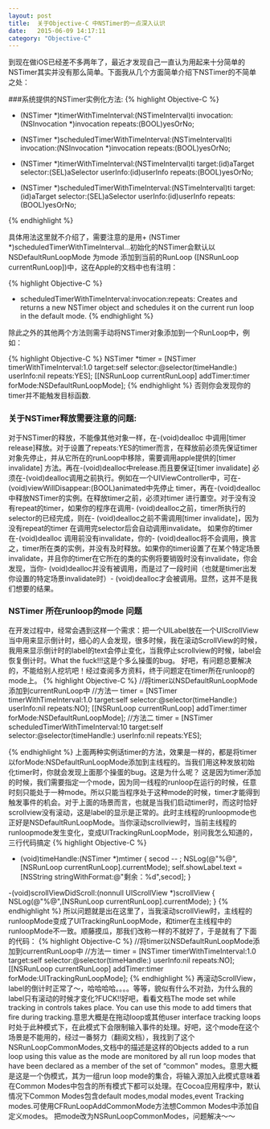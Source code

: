 ```yaml
---
layout: post
title:  关于Objective-C 中NSTimer的一点深入认识
date:   2015-06-09 14:17:11
category: "Objective-C"
---
```


到现在做iOS已经差不多两年了，最近才发现自己一直认为用起来十分简单的NSTimer其实并没有那么简单。下面我从几个方面简单介绍下NSTimer的不简单之处：

###系统提供的NSTimer实例化方法:
{% highlight Objective-C %} 


+ (NSTimer *)timerWithTimeInterval:(NSTimeInterval)ti invocation:(NSInvocation *)invocation repeats:(BOOL)yesOrNo;
+ (NSTimer *)scheduledTimerWithTimeInterval:(NSTimeInterval)ti invocation:(NSInvocation *)invocation repeats:(BOOL)yesOrNo;

+ (NSTimer *)timerWithTimeInterval:(NSTimeInterval)ti target:(id)aTarget selector:(SEL)aSelector userInfo:(id)userInfo repeats:(BOOL)yesOrNo;
+ (NSTimer *)scheduledTimerWithTimeInterval:(NSTimeInterval)ti target:(id)aTarget selector:(SEL)aSelector userInfo:(id)userInfo repeats:(BOOL)yesOrNo;

{% endhighlight %}

具体用法这里就不介绍了，需要注意的是用+ (NSTimer *)scheduledTimerWithTimeInterval...初始化的NSTimer会默认以NSDefaultRunLoopMode 为mode 添加到当前的RunLoop ([NSRunLoop currentRunLoop])中，这在Apple的文档中也有注明：

{% highlight Objective-C %} 
+ scheduledTimerWithTimeInterval:invocation:repeats:
Creates and returns a new NSTimer object and schedules it on the current run loop in the default mode.
{% endhighlight %}

除此之外的其他两个方法则需手动将NSTimer对象添加到一个RunLoop中，例如：

{% highlight Objective-C %} 
NSTimer *timer = [NSTimer timerWithTimeInterval:1.0
                                         target:self
                                       selector:@selector(timeHandle:)
                                       userInfo:nil
                                        repeats:YES];
[[NSRunLoop currentRunLoop] addTimer:timer forMode:NSDefaultRunLoopMode];
{% endhighlight %}
否则你会发现你的timer并不能触发目标函数.

### 关于NSTimer释放需要注意的问题:
对于NSTimer的释放，不能像其他对象一样，在-(void)dealloc 中调用[timer release]释放。对于设置了repeats:YES的timer而言，在释放前必须先保证timer对象先停止，并从它所在的runLoop中移除，需要调用apple提供的[timer invalidate] 方法。再在-(void)dealloc中release.而且要保证[timer invalidate] 必须在-(void)dealloc调用之前执行。例如在一个UIViewController中，可在-(void)viewWillDisappear:(BOOL)animated中先停止 timer，再在-(void)dealloc中释放NSTimer的实例。在释放timer之前，必须对timer 进行置空。对于没有没有repeat的timer，如果你的程序在调用- (void)dealloc之前，timer所执行的selector的已经完成，则在- (void)dealloc之前不需调用[timer invalidate]，因为没有repeat的timer 在调用完selector后会自动调用invalidate。
如果你的timer在-(void)dealloc 调用前没有invalidate，你的- (void)dealloc将不会调用，换言之，timer所在类的实例，并没有及时释放。如果你的timer设置了在某个特定场景invalidate，并且你的timer在它所在的类的实例将要销毁时没有invalidate，你会发现，当你- (void)dealloc并没有被调用，而是过了一段时间（也就是timer出发你设置的特定场景invalidate时）- (void)dealloc才会被调用。显然，这并不是我们想要的结果。
### NSTimer 所在runloop的mode 问题
在开发过程中，经常会遇到这样一个需求：把一个UILabel放在一个UIScrollView当中用来显示倒计时，细心的人会发现，很多时候，我在滚动ScrollView的时候，我用来显示倒计时的label的text会停止变化，当我停止scrollview的时候，label会恢复倒计时。What the fuck!!!这是个多么操蛋的bug。
好吧，有问题总要解决的，不能给别人挖坑吧！经过查阅多方资料，终于问题定在timer所在runloop的mode上。
{% highlight Objective-C %} 
//将timer以NSDefaultRunLoopMode添加到currentRunLoop中
//方法一
timer = [NSTimer timerWithTimeInterval:1.0
                                target:self
                              selector:@selector(timeHandle:)
                              userInfo:nil
                               repeats:NO];
[[NSRunLoop currentRunLoop] addTimer:timer forMode:NSDefaultRunLoopMode];
//方法二
timer = [NSTimer scheduledTimerWithTimeInterval:10
                                         target:self
                                       selector:@selector(timeHandle:)
                                       userInfo:nil
                                        repeats:YES];

{% endhighlight %}
上面两种实例话timer的方法，效果是一样的，都是将timer以forMode:NSDefaultRunLoopMode添加到主线程的。当我们用这种发放初始化timer时，你就会发现上面那个操蛋的bug。这是为什么呢？
这是因为timer添加的时候，我们需要指定一个mode，因为同一线程的runloop在运行的时候，任意时刻只能处于一种mode。所以只能当程序处于这种mode的时候，timer才能得到触发事件的机会。对于上面的场景而言，也就是当我们启动timer时，而这时恰好scrollview没有滚动，这是label的显示是正常的。此时主线程的runloopmode也正好是NSDefaultRunLoopMode。当你滚动scrollview时，当前主线程的runloopmode发生变化，变成UITrackingRunLoopMode，别问我怎么知道的，三行代码搞定
{% highlight Objective-C %} 
- (void)timeHandle:(NSTimer *)mtimer
{
  secod -- ;
  NSLog(@"%@",[NSRunLoop currentRunLoop].currentMode);
  self.showLabel.text = [NSString stringWithFormat:@"剩余：%d",secod];
}

-(void)scrollViewDidScroll:(nonnull UIScrollView *)scrollView
{
   NSLog(@"%@",[NSRunLoop currentRunLoop].currentMode);
}
{% endhighlight %}
所以问题就是出在这里了，当我滚动scrollView时，主线程的runloopMode变成了UITrackingRunLoopMode，和timer在主线程中的runloopMode不一致。顺藤摸瓜，那我们改称一样的不就好了，于是就有了下面的代码：
{% highlight Objective-C %} 
//将timer以NSDefaultRunLoopMode添加到currentRunLoop中
//方法一
timer = [NSTimer timerWithTimeInterval:1.0
                                target:self
                                selector:@selector(timeHandle:)
                                userInfo:nil
                                    repeats:NO];
[[NSRunLoop currentRunLoop] addTimer:timer forMode:UITrackingRunLoopMode];
{% endhighlight %}
再滚动ScrollView，label的倒计时正常了～，哈哈哈哈。。。。等等，貌似有什么不对劲，为什么我的label只有滚动的时候才变化?FUCK!!好吧，看看文档The mode set while tracking in controls takes place. You can use this mode to add timers that fire during tracking.意思大概是在拖动loop或其他user interface tracking loops时处于此种模式下，在此模式下会限制输入事件的处理。好吧，这个mode在这个场景是不能用的，经过一番努力（翻阅文档），我找到了这个NSRunLoopCommonModes,文档中的描述是这样的Objects added to a run loop using this value as the mode are monitored by all run loop modes that have been declared as a member of the set of “common" modes。意思大概是这是一个伪模式，其为一组run loop mode的集合，将输入源加入此模式意味着在Common Modes中包含的所有模式下都可以处理。在Cocoa应用程序中，默认情况下Common Modes包含default modes,modal modes,event Tracking modes.可使用CFRunLoopAddCommonMode方法想Common Modes中添加自定义modes。
把mode改为NSRunLoopCommonModes，问题解决～～